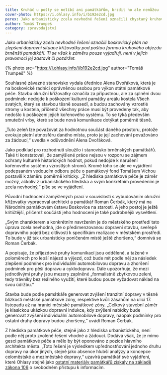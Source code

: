 ```yaml
---
title: Kruháč u pošty se nelíbí ani památkářům, brzdit ho ale nemůžou
cover-photo: https://i.ohlasy.info/i/b192e2cd.jpg
perex: Jako urbanisticky zcela nevhodné řešení označili chystaný kruhový objezd pod poštou brněnští památkáři. Ti se však k záměru pouze vyjadřují, není v jejich pravomoci jej zastavit či pozdržet.
author: Tomáš Trumpeš
category: zpravodajství
---
```


*Jako urbanisticky zcela nevhodné řešení označili boskovický plán na zlepšení dopravní situace křižovatky pod poštou formou kruhového objezdu brněnští památkáři. Ti se však k záměru pouze vyjadřují, není v jejich pravomoci jej zastavit či pozdržet.*

{% photo src="https://i.ohlasy.info/i/b192e2cd.jpg" author="Tomáš Trumpeš" %}

Souhlasné závazné stanovisko vydala úřednice Alena Dvořáková, která je na boskovické radnici oprávněnou osobou pro výkon státní památkové péče. Stavbu okružní křižovatky označila za přípustnou, ale za splnění dvou podmínek: nedojde k poškození kulturní památky areálu kostela Všech svatých, který se stavbou těsně sousedí, a budou zachovány vzrostlé stromy u kostela, přičemž všechny práce musí být provedeny tak, aby nedošlo k poškození jejich kořenového systému. To se týká především smuteční vrby, které se bude nová komunikace dotýkat poměrně těsně.

„Tuto zeleň lze považovat za hodnotnou součást daného prostoru, protože evokuje pietní atmosféru daného místa, proto je její zachování považováno za žádoucí,“ uvedla v odůvodnění Alena Dvořáková.

Jako podklad pro rozhodnutí sloužilo i stanovisko brněnských památkářů. Také ti konstatovali, že zamýšlené práce nejsou v rozporu se zájmem ochrany kulturně historických hodnot, pokud nedojde k narušení kořenového systému vzrostlých stromů. Kromě toho se ale ve vyjádření podepsaném vedoucím odboru péče o památkový fond Tomášem Víchou postavili k záměru poměrně kriticky. „Z hlediska památkové péče je záměr možný, ačkoliv z urbanistického hlediska a svým konkrétním provedením je zcela nevhodný,“ píše se ve vyjádření.

Původní hodnocení zamýšlených prací v souvislosti s vybudováním okružní křižovatky vypracoval architekt a památkář Roman Čerbák, který má na Národním památkovém ústavu Boskovice na starosti. A jeho postoj je ještě kritičtější, přičemž součástí jeho hodnocení je také podrobnější vysvětlení.

„Svým charakterem a konkrétním navržením je do městského prostředí tato úprava zcela nevhodná, jde o předimenzovanou dopravní stavbu, sveřepě dopravního pojetí bez citlivosti k specifikám realizace v městském prostředí. To bude v již tak urbanisticky poničeném místě ještě zhoršeno,“ domnívá se Roman Čerbák.

A popisuje, že příjezdové pruhy komunikací jsou oddělené, a tažené v poloměrech pro lepší nájezd a výjezd, což bude mít podle něj za následek zlepšení podmínek pro individuální automobilovou dopravu a zhoršení podmínek pro pěší dopravu a cyklodopravu. Dále upozorňuje, že mezi jednotlivými pruhy jsou mezery zaplněné „formalistně zbytkovou zelení, tedy trávníky bez reálného využití, které budou pouze vyžadovat náklad na svou údržbu.“

Stavba bude podle památkáře generovat zvýšení tranzitní dopravy v těsné blízkosti městské památkové zóny, respektive kvůli zásahům na ulici 17. listopadu až na hranici městské památkové zóny. „Celkový stavební záměr je klasickou ukázkou dopravní indukce, kdy zvýšení nabídky bude generovat zvýšení individuální automobilové dopravy, naopak podmínky pro ostatní druhy dopravy budou zhoršeny,“ uvádí Roman Čerbák.

Z hlediska památkové péče, stejně jako z hlediska urbanistického, není podle něj proto zvolené řešení vhodné a žádoucí. Dodává však, že je mimo gesci památkové péče a mělo by být oponováno z pozice hlavního architekta města. „Toto řešení je výsledkem upřednostňování jednoho druhu dopravy na úkor jiných, stejně jako absence hlubší analýzy a koncepce celoměstské a meziměstské dopravy,“ uzavírá památkář své vyjádření, které Ohlasy stejně jako [ostatní materiály památkářů získaly na základě zákona 106](https://data.ohlasy.info/2022/pamatkari-kruhac.pdf) o svobodném přístupu k informacím.